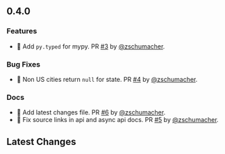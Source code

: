## 0.4.0
### Features
* 🔧 Add `py.typed` for mypy. PR [#3](https://github.com/zschumacher/setlist-fm-client/pull/3) by [@zschumacher](https://github.com/zschumacher).
### Bug Fixes
* 🐛 Non US cities return `null` for state. PR [#4](https://github.com/zschumacher/setlist-fm-client/pull/4) by [@zschumacher](https://github.com/zschumacher).
### Docs
* 🔧 Add latest changes file. PR [#6](https://github.com/zschumacher/setlist-fm-client/pull/6) by [@zschumacher](https://github.com/zschumacher).
* 🔧 Fix source links in api and async api docs. PR [#5](https://github.com/zschumacher/setlist-fm-client/pull/5) by [@zschumacher](https://github.com/zschumacher).

## Latest Changes

